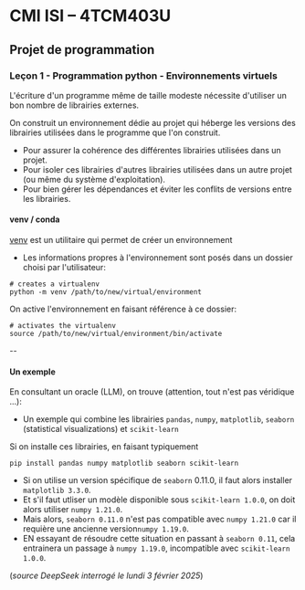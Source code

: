 # CMI ISI – 4TCM403U

## Projet de programmation

### Leçon 1 - Programmation python - Environnements virtuels

L'écriture d'un programme même de taille modeste nécessite d'utiliser un bon nombre de librairies externes.

On construit un environnement dédie au projet qui héberge les versions des librairies utilisées dans le programme que l'on construit.

- Pour assurer la cohérence des différentes librairies utilisées dans un projet.
- Pour isoler ces librairies d'autres librairies utilisées dans un autre projet (ou même du système d'exploitation).
- Pour bien gérer les dépendances et éviter les conflits de versions entre les librairies.

#### venv / conda

[venv](https://aaronlelevier.github.io/virtualenv-cheatsheet/) est un utilitaire qui permet de créer un environnement

- Les informations propres à l'environnement sont posés dans un dossier choisi par l'utilisateur:

```
# creates a virtualenv
python -m venv /path/to/new/virtual/environment
```

On active l'environnement en faisant référence à ce dossier:

```
# activates the virtualenv
source /path/to/new/virtual/environment/bin/activate
```

--

#### Un exemple

En consultant un oracle (LLM), on trouve (attention, tout n'est pas véridique ...):

- Un exemple qui combine les librairies `pandas`, `numpy`, `matplotlib`, `seaborn` (statistical visualizations) et `scikit-learn`

Si on installe ces librairies, en faisant typiquement

```
pip install pandas numpy matplotlib seaborn scikit-learn
```

- Si on utilise un version spécifique de `seaborn` 0.11.0, il faut alors installer `matplotlib 3.3.0`.
- Et s'il faut utliser un modèle disponible sous `scikit-learn 1.0.0`, on doit alors utiliser `numpy 1.21.0`.
- Mais alors, `seaborn 0.11.0` n'est pas compatible avec `numpy 1.21.0` car il requière une ancienne version`numpy 1.19.0`.
- EN essayant de résoudre cette situation en passant à `seaborn 0.11`, cela entrainera un passage à `numpy 1.19.0`, incompatible avec `scikit-learn 1.0.0`.

(*source DeepSeek interrogé le lundi 3 février 2025*)